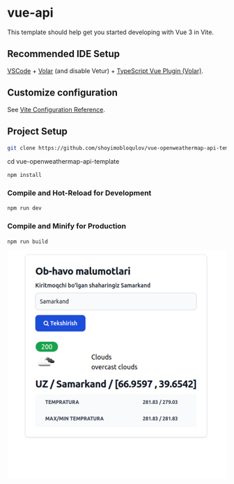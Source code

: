 # vue-api

This template should help get you started developing with Vue 3 in Vite.

## Recommended IDE Setup

[VSCode](https://code.visualstudio.com/) + [Volar](https://marketplace.visualstudio.com/items?itemName=Vue.volar) (and disable Vetur) + [TypeScript Vue Plugin (Volar)](https://marketplace.visualstudio.com/items?itemName=Vue.vscode-typescript-vue-plugin).

## Customize configuration

See [Vite Configuration Reference](https://vitejs.dev/config/).

## Project Setup
```sh
git clone https://github.com/shoyimobloqulov/vue-openweathermap-api-template.git
```
cd vue-openweathermap-api-template

```sh
npm install
```

### Compile and Hot-Reload for Development

```sh
npm run dev
```

### Compile and Minify for Production

```sh
npm run build
```



![alt text](image.png)


